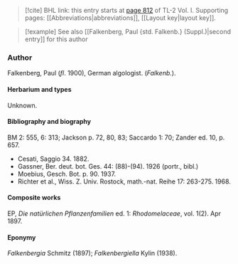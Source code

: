 > [!cite] BHL link: this entry starts at [page 812](https://www.biodiversitylibrary.org/item/103414#page/860/mode/1up) of TL-2 Vol. I.
> Supporting pages: [[Abbreviations|abbreviations]], [[Layout key|layout key]].

> [!example] See also [[Falkenberg, Paul {std. Falkenb.} (Suppl.)|second entry]] for this author

### Author

Falkenberg, Paul (*fl*. 1900), German algologist. (*Falkenb.*).

#### Herbarium and types

Unknown.

#### Bibliography and biography

BM 2: 555, 6: 313; Jackson p. 72, 80, 83; Saccardo 1: 70; Zander ed. 10, p. 657.
- Cesati, Saggio 34. 1882.
- Gassner, Ber. deut. bot. Ges. 44: (88)-(94). 1926 (portr., bibl.)
- Moebius, Gesch. Bot. p. 90. 1937.
- Richter et al., Wiss. Z. Univ. Rostock, math.-nat. Reihe 17: 263-275. 1968.

#### Composite works

EP, *Die natürlichen Pflanzenfamilien* ed. 1: *Rhodomelaceae*, vol. 1(2). Apr 1897.

#### Eponymy

*Falkenbergia* Schmitz (1897); *Falkenbergiella* Kylin (1938).

